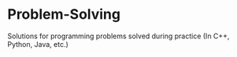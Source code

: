 # Problem-Solving
Solutions for programming problems solved during practice 
(In C++, Python, Java, etc.)
